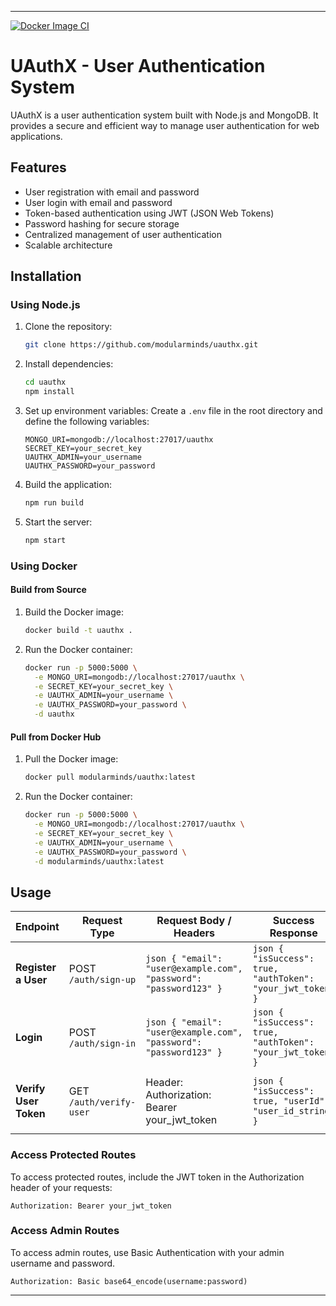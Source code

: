 
---

[![Docker Image CI](https://github.com/ModularMinds/uauthx/actions/workflows/docker-image.yml/badge.svg)](https://github.com/ModularMinds/uauthx/actions/workflows/docker-image.yml)

# UAuthX - User Authentication System

UAuthX is a user authentication system built with Node.js and MongoDB. It provides a secure and efficient way to manage user authentication for web applications.

## Features

- User registration with email and password
- User login with email and password
- Token-based authentication using JWT (JSON Web Tokens)
- Password hashing for secure storage
- Centralized management of user authentication
- Scalable architecture

## Installation

### Using Node.js

1. Clone the repository:
   ```bash
   git clone https://github.com/modularminds/uauthx.git
   ```

2. Install dependencies:
   ```bash
   cd uauthx
   npm install
   ```

3. Set up environment variables:
   Create a `.env` file in the root directory and define the following variables:
   ```plaintext
   MONGO_URI=mongodb://localhost:27017/uauthx
   SECRET_KEY=your_secret_key
   UAUTHX_ADMIN=your_username
   UAUTHX_PASSWORD=your_password
   ```

4. Build the application:
   ```bash
   npm run build
   ```

5. Start the server:
   ```bash
   npm start
   ```

### Using Docker

#### Build from Source

1. Build the Docker image:
   ```bash
   docker build -t uauthx .
   ```

2. Run the Docker container:
   ```bash
   docker run -p 5000:5000 \
     -e MONGO_URI=mongodb://localhost:27017/uauthx \
     -e SECRET_KEY=your_secret_key \
     -e UAUTHX_ADMIN=your_username \
     -e UAUTHX_PASSWORD=your_password \
     -d uauthx
   ```

#### Pull from Docker Hub

1. Pull the Docker image:
   ```bash
   docker pull modularminds/uauthx:latest
   ```

2. Run the Docker container:
   ```bash
   docker run -p 5000:5000 \
     -e MONGO_URI=mongodb://localhost:27017/uauthx \
     -e SECRET_KEY=your_secret_key \
     -e UAUTHX_ADMIN=your_username \
     -e UAUTHX_PASSWORD=your_password \
     -d modularminds/uauthx:latest
   ```

## Usage

| **Endpoint**           | **Request Type**        | **Request Body / Headers**                                                                         | **Success Response**                                                                                               | **Error Response**                                                                                                 |
|------------------------|-------------------------|-----------------------------------------------------------------------------------------------------|--------------------------------------------------------------------------------------------------------------------|--------------------------------------------------------------------------------------------------------------------|
| **Register a User**    | POST `/auth/sign-up`    | ```json { "email": "user@example.com", "password": "password123" } ```                               | ```json { "isSuccess": true, "authToken": "your_jwt_token" } ```                                                   | ```json { "isSuccess": false, "error": "Error message" } ```                                                       |
| **Login**              | POST `/auth/sign-in`    | ```json { "email": "user@example.com", "password": "password123" } ```                               | ```json { "isSuccess": true, "authToken": "your_jwt_token" } ```                                                   | ```json { "isSuccess": false, "error": "Error message" } ```                                                       |
| **Verify User Token**  | GET `/auth/verify-user` | Header: Authorization: Bearer your_jwt_token                                                        | ```json { "isSuccess": true, "userId": "user_id_string" } ```                                                      | ```json { "isSuccess": false, "error": "Error message" } ```                                                       |

### Access Protected Routes

To access protected routes, include the JWT token in the Authorization header of your requests:

```
Authorization: Bearer your_jwt_token
```

### Access Admin Routes

To access admin routes, use Basic Authentication with your admin username and password.

```plaintext
Authorization: Basic base64_encode(username:password)
```

---